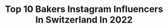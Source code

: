---
title: Top 10 Bakers Instagram Influencers In Switzerland In 2022
description: >-
  Find top bakers Instagram influencers in Switzerland in 2022. Most popular hashtags: #shift #bikeswithoutlimits #s1000rr.
platform: Instagram
hits: 63
text_top: Analyze the top-rated Instagram profiles on inBeat.
text_bottom: Our database has 63 Instagram influencers like this in Switzerland for you to connect with.
profiles:
  - username: "ira_zlatev"
    fullname: >-
      Irina
    bio: >-
      Zurich based 🇨🇭 Food photographer & stylist 🍔 Passionate baker & comfort food lover ❤️ Creating cozy recipes 🥨
    location: "Switzerland"
    followers: 39417
    engagement: 521
    commentsToLikes: 0.036062
    id: ck14kj8ekprtg0i19p64v9vh0
    verified: false
    hashtags: "#schweizerfoodblog, #foodstyling, #igersschweiz, #swissfoodblogger"
  - username: "pooleyemma"
    fullname: >-
      Emma Pooley
    bio: >-
      Running, pedalling, mountains, adventures, & snacks Baker of @pocketporridge Ambassador for @sonderbikes & @salomonrunning
    location: "Switzerland"
    followers: 26588
    engagement: 510
    commentsToLikes: 0.016501
    id: ck8sy827xk1sn0j78t3hobsbx
    verified: false
    hashtags: "#fromwhereiride, #iloveswitzerland, #salomonrunning, #pocketporridge"
  - username: "heileenmartin"
    fullname: >-
      HEILEEN | FASHION | STYLE
    bio: >-
      👩🏻Fashion Influencer & Content Creator 📍Switzerland 🇨🇭 💌heileenmartin.ch@gmail.com 👗Shop my looks👇🏻
    location: "Switzerland"
    followers: 47495
    engagement: 233
    commentsToLikes: 0.144273
    id: ck5znr4tgp01a0i14qjftqa14
    verified: false
    hashtags: "#bakedgoods, #revolveme, #revolveambassador, #sheinofficial"
  - username: "lemorchin"
    fullname: >-
      Selim
    bio: >-
      Bizi aynı kişi sanıyorlar çünkü sen hep gölgemdin
    location: "Switzerland"
    followers: 16305
    engagement: 339
    commentsToLikes: 0.022954
    id: ck6u7q12umzw60j71z2rwwnte
    verified: false
    hashtags: "#gravida, #selfesteem, #keepstrong, #pregnantbelly"
  - username: "bastianbaker"
    fullname: >-
      Bastian Baker
    bio: >-
      Swiss singer songwriter / only account
    location: "Switzerland"
    followers: 122417
    engagement: 254
    commentsToLikes: 0.019592
    id: ck15u724glq9c0i19saf944wn
    verified: true
    hashtags: "#hdswitzerland, #harleydavidsonmotorcycles, #parkour, #ineedswitzerland"
  - username: "zo0ko"
    fullname: >-
      Zo0ko
    bio: >-
      🇨🇭 Zo0ko aka Zouzou 🎥 Animateur et co-producteur @bikershq 🤝 Rider for : @motosrochat @kitopublicite @ixon_official @cardosystems @vipersracing
    location: "Switzerland"
    followers: 14165
    engagement: 1521
    commentsToLikes: 0.012276
    id: ck13ak87cqs4i0i19cv8o8wjp
    verified: false
    hashtags: "#ratemybike, #panigalev4, #sportbike, #instamotogallery"
  - username: "knowabroad"
    fullname: >-
      Путешествия 📍Женева ШВЕЙЦАРИЯ
    bio: >-
      Ольга Живи в Швейцарии в моих сторис Моя кондитерская @christies_bakery 42 countries📍London 🇬🇧 ➡️ Geneva🇨🇭
    location: "Switzerland"
    followers: 145627
    engagement: 128
    commentsToLikes: 0.028671
    id: ckf5s53d2er7s0j238r88lgz9
    verified: false
    hashtags: ""
  - username: "exagon_moto"
    fullname: >-
      Exagon
    bio: >-
      🇨🇭Swiss rider | ZX10R & 990 SMR 📷 Photographe Pro 📺 Animateur et co-producteur de BIKERS HQ
    location: "Switzerland"
    followers: 39894
    engagement: 954
    commentsToLikes: 0.008304
    id: ck13ak8k8qs680i19phrnpj0g
    verified: false
    hashtags: "#exagon, #bikestagram, #ducati, #motorcycle"
  - username: "golangurfinkel"
    fullname: >-
      Golan
    bio: >-
      Dallal restaurant - bakery. Shabazi 10 st. Tel aviv
    location: "Switzerland"
    followers: 7234
    engagement: 383
    commentsToLikes: 0.084928
    id: ck6tjjr012um50j71hyv3hevz
    verified: false
    hashtags: "#dallal, #love, #tlv, #verbier"
  - username: "eclatdebeauteugi"
    fullname: >-
      Eclat De Beaute
    bio: >-
      Bäckerstrasse 40, 8004 Zürich - Coiffeur Ugi
    location: "Switzerland"
    followers: 33234
    engagement: 204
    commentsToLikes: 0.005655
    id: ck0w0tb0dfxfk0i1914w7mqty
    verified: false
    hashtags: "#viral, #trucho, #blessings, #paris"
---